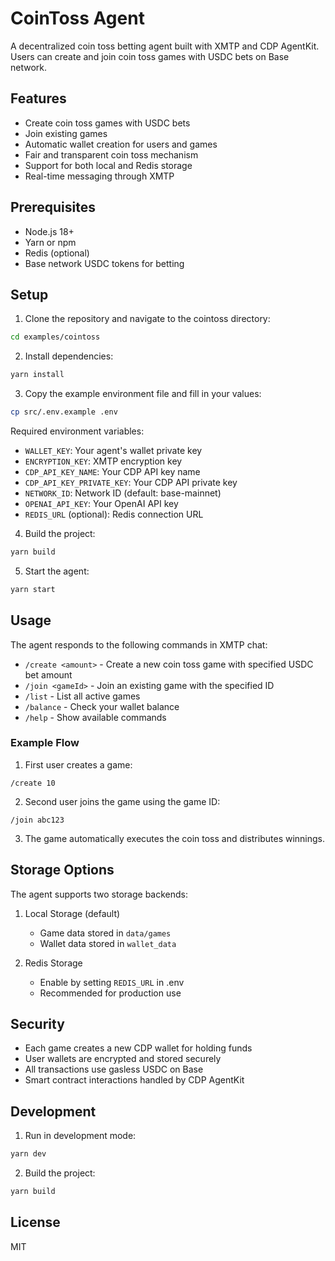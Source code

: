 # CoinToss Agent

A decentralized coin toss betting agent built with XMTP and CDP AgentKit. Users can create and join coin toss games with USDC bets on Base network.

## Features

- Create coin toss games with USDC bets
- Join existing games
- Automatic wallet creation for users and games
- Fair and transparent coin toss mechanism
- Support for both local and Redis storage
- Real-time messaging through XMTP

## Prerequisites

- Node.js 18+
- Yarn or npm
- Redis (optional)
- Base network USDC tokens for betting

## Setup

1. Clone the repository and navigate to the cointoss directory:
```bash
cd examples/cointoss
```

2. Install dependencies:
```bash
yarn install
```

3. Copy the example environment file and fill in your values:
```bash
cp src/.env.example .env
```

Required environment variables:
- `WALLET_KEY`: Your agent's wallet private key
- `ENCRYPTION_KEY`: XMTP encryption key
- `CDP_API_KEY_NAME`: Your CDP API key name
- `CDP_API_KEY_PRIVATE_KEY`: Your CDP API private key
- `NETWORK_ID`: Network ID (default: base-mainnet)
- `OPENAI_API_KEY`: Your OpenAI API key
- `REDIS_URL` (optional): Redis connection URL

4. Build the project:
```bash
yarn build
```

5. Start the agent:
```bash
yarn start
```

## Usage

The agent responds to the following commands in XMTP chat:

- `/create <amount>` - Create a new coin toss game with specified USDC bet amount
- `/join <gameId>` - Join an existing game with the specified ID
- `/list` - List all active games
- `/balance` - Check your wallet balance
- `/help` - Show available commands

### Example Flow

1. First user creates a game:
```
/create 10
```

2. Second user joins the game using the game ID:
```
/join abc123
```

3. The game automatically executes the coin toss and distributes winnings.

## Storage Options

The agent supports two storage backends:

1. Local Storage (default)
   - Game data stored in `data/games`
   - Wallet data stored in `wallet_data`

2. Redis Storage
   - Enable by setting `REDIS_URL` in .env
   - Recommended for production use

## Security

- Each game creates a new CDP wallet for holding funds
- User wallets are encrypted and stored securely
- All transactions use gasless USDC on Base
- Smart contract interactions handled by CDP AgentKit

## Development

1. Run in development mode:
```bash
yarn dev
```

2. Build the project:
```bash
yarn build
```

## License

MIT 